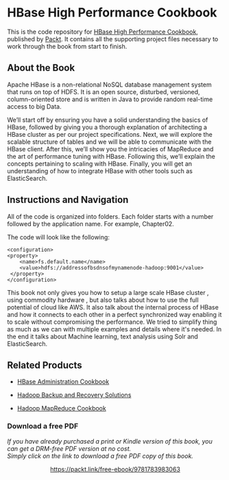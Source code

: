 # HBase High Performance Cookbook
This is the code repository for [HBase High Performance Cookbook](https://www.packtpub.com/big-data-and-business-intelligence/hbase-high-performance-cookbook?utm_source=github&utm_medium=repository&utm_campaign=9781783983063), published by [Packt](https://www.packtpub.com/?utm_source=github). It contains all the supporting project files necessary to work through the book from start to finish.
## About the Book
Apache HBase is a non-relational NoSQL database management system that runs on top of HDFS. It is an open source, disturbed, versioned, column-oriented store and is written in Java to provide random real-time access to big Data.

We’ll start off by ensuring you have a solid understanding the basics of HBase, followed by giving you a thorough explanation of architecting a HBase cluster as per our project specifications. Next, we will explore the scalable structure of tables and we will be able to communicate with the HBase client. After this, we’ll show you the intricacies of MapReduce and the art of performance tuning with HBase. Following this, we’ll explain the concepts pertaining to scaling with HBase. Finally, you will get an understanding of how to integrate HBase with other tools such as ElasticSearch.


## Instructions and Navigation
All of the code is organized into folders. Each folder starts with a number followed by the application name. For example, Chapter02.



The code will look like the following:
```
<configuration>
<property>
    <name>fs.default.name</name>
    <value>hdfs://addressofbsdnsofmynamenode-hadoop:9001</value>
 </property>
</configuration>

```

This book not only gives you how to setup a large scale HBase cluster , using commodity hardware , but also talks about how to use the full potential of cloud like AWS. 
It also talk about the internal process of HBase and how it connects to each other in a perfect synchronized way enabling it to scale without compromising the performance.
We tried to simplify thing as much as we can with multiple examples and details where it's needed.
In the end it talks about Machine learning, text analysis using Solr and ElasticSearch.


## Related Products
* [HBase Administration Cookbook](https://www.packtpub.com/big-data-and-business-intelligence/hbase-administration-cookbook?utm_source=github&utm_medium=repository&utm_campaign=9781849517140)

* [Hadoop Backup and Recovery Solutions](https://www.packtpub.com/big-data-and-business-intelligence/hadoop-backup-and-recovery-solutions?utm_source=github&utm_medium=repository&utm_campaign=9781783289042)

* [Hadoop MapReduce Cookbook](https://www.packtpub.com/big-data-and-business-intelligence/hadoop-mapreduce-cookbook?utm_source=github&utm_medium=repository&utm_campaign=9781849517287)
### Download a free PDF

 <i>If you have already purchased a print or Kindle version of this book, you can get a DRM-free PDF version at no cost.<br>Simply click on the link to download a free PDF copy of this book.</i>
<p align="center"> <a href="https://packt.link/free-ebook/9781783983063">https://packt.link/free-ebook/9781783983063 </a> </p>